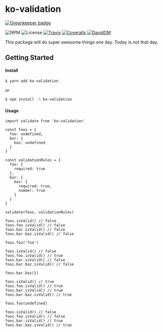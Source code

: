 ko-validation
================

[![Greenkeeper badge](https://badges.greenkeeper.io/Profiscience/ko-validation.svg)](https://greenkeeper.io/)

![NPM](https://img.shields.io/npm/v/ko-validation.svg)
![License](https://img.shields.io/npm/l/ko-validation.svg)
[![Travis](https://img.shields.io/travis/Profiscience/ko-validation.svg)](https://travis-ci.org/Profiscience/ko-validation)
[![Coveralls](https://coveralls.io/repos/github/Profiscience/ko-validation/badge.svg?branch=master)](https://coveralls.io/github/Profiscience/ko-validation?branch=master)
[![DavidDM](https://img.shields.io/david/Profiscience/ko-validation.svg)](https://david-dm.org/Profiscience/ko-validation)

This package will do super awesome things one day. Today is not that day.

## Getting Started

#### Install

```bash
$ yarn add ko-validation
```

_or_

```bash
$ npm install -S ko-validation
```

#### Usage

```
import validate from 'ko-validation'

const foos = {
  foo: undefined,
  bar: {
    baz: undefined
  }
}

const validationRules = {
  foo: {
    required: true
  },
  bar: {
    baz: {
      required: true,
      number: true
    }
  }
}

validate(foos, validationRules)

foos.isValid() // false
foos.foo.isValid() // false
foos.bar.isValid() // false
foos.bar.baz.isValid() // false

foos.foo('foo')

foos.isValid() // false
foos.foo.isValid() // true
foos.bar.isValid() // false
foos.bar.baz.isValid() // false

foos.bar.baz(1)

foos.isValid() // true
foos.foo.isValid() // true
foos.bar.isValid() // true
foos.bar.baz.isValid() // true

foos.foo(undefined)

foos.isValid() // false
foos.foo.isValid() // false
foos.bar.isValid() // true
foos.bar.baz.isValid() // true
```
